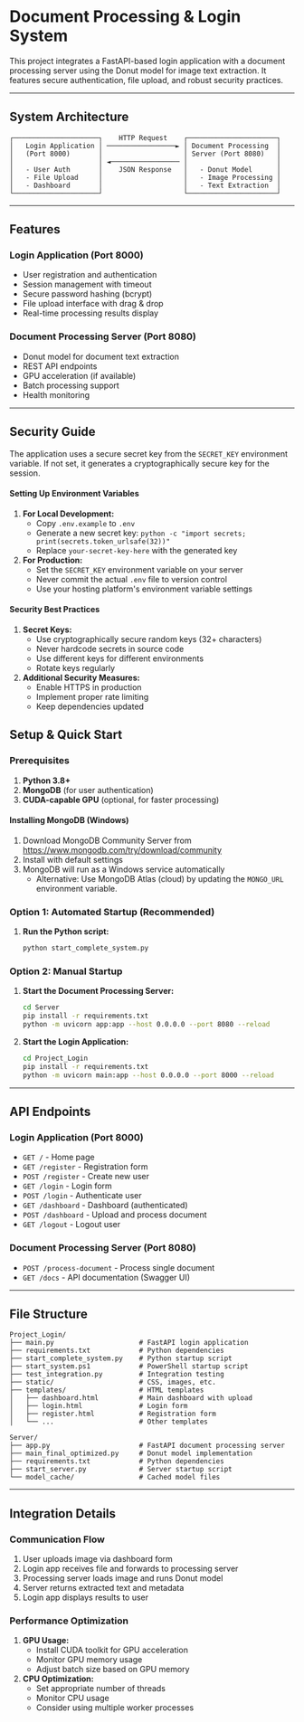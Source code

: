 # Document Processing & Login System

This project integrates a FastAPI-based login application with a document processing server using the Donut model for image text extraction. It features secure authentication, file upload, and robust security practices.

---

## System Architecture

```
┌─────────────────────┐    HTTP Request    ┌──────────────────────┐
│   Login Application │ ─────────────────► │ Document Processing  │
│   (Port 8000)       │                    │ Server (Port 8080)   │
│                     │ ◄───────────────── │                      │
│   - User Auth       │    JSON Response   │   - Donut Model      │
│   - File Upload     │                    │   - Image Processing │
│   - Dashboard       │                    │   - Text Extraction  │
└─────────────────────┘                    └──────────────────────┘
```

---

## Features

### Login Application (Port 8000)

- User registration and authentication
- Session management with timeout
- Secure password hashing (bcrypt)
- File upload interface with drag & drop
- Real-time processing results display

### Document Processing Server (Port 8080)

- Donut model for document text extraction
- REST API endpoints
- GPU acceleration (if available)
- Batch processing support
- Health monitoring

---

## Security Guide

The application uses a secure secret key from the `SECRET_KEY` environment variable. If not set, it generates a cryptographically secure key for the session.

#### Setting Up Environment Variables

1. **For Local Development:**
   - Copy `.env.example` to `.env`
   - Generate a new secret key: `python -c "import secrets; print(secrets.token_urlsafe(32))"`
   - Replace `your-secret-key-here` with the generated key
2. **For Production:**
   - Set the `SECRET_KEY` environment variable on your server
   - Never commit the actual `.env` file to version control
   - Use your hosting platform's environment variable settings

#### Security Best Practices

1. **Secret Keys:**
   - Use cryptographically secure random keys (32+ characters)
   - Never hardcode secrets in source code
   - Use different keys for different environments
   - Rotate keys regularly
2. **Additional Security Measures:**
   - Enable HTTPS in production
   - Implement proper rate limiting
   - Keep dependencies updated

## Setup & Quick Start

### Prerequisites

1. **Python 3.8+**
2. **MongoDB** (for user authentication)
3. **CUDA-capable GPU** (optional, for faster processing)

#### Installing MongoDB (Windows)

1. Download MongoDB Community Server from https://www.mongodb.com/try/download/community
2. Install with default settings
3. MongoDB will run as a Windows service automatically
   - Alternative: Use MongoDB Atlas (cloud) by updating the `MONGO_URL` environment variable.

### Option 1: Automated Startup (Recommended)

1. **Run the Python script:**
   ```bash
   python start_complete_system.py
   ```

### Option 2: Manual Startup

1. **Start the Document Processing Server:**
   ```bash
   cd Server
   pip install -r requirements.txt
   python -m uvicorn app:app --host 0.0.0.0 --port 8080 --reload
   ```
2. **Start the Login Application:**
   ```bash
   cd Project_Login
   pip install -r requirements.txt
   python -m uvicorn main:app --host 0.0.0.0 --port 8000 --reload
   ```

---

## API Endpoints

### Login Application (Port 8000)

- `GET /` - Home page
- `GET /register` - Registration form
- `POST /register` - Create new user
- `GET /login` - Login form
- `POST /login` - Authenticate user
- `GET /dashboard` - Dashboard (authenticated)
- `POST /dashboard` - Upload and process document
- `GET /logout` - Logout user

### Document Processing Server (Port 8080)

- `POST /process-document` - Process single document
- `GET /docs` - API documentation (Swagger UI)

---

## File Structure

```
Project_Login/
├── main.py                     # FastAPI login application
├── requirements.txt            # Python dependencies
├── start_complete_system.py    # Python startup script
├── start_system.ps1            # PowerShell startup script
├── test_integration.py         # Integration testing
├── static/                     # CSS, images, etc.
├── templates/                  # HTML templates
│   ├── dashboard.html          # Main dashboard with upload
│   ├── login.html              # Login form
│   ├── register.html           # Registration form
│   └── ...                     # Other templates

Server/
├── app.py                      # FastAPI document processing server
├── main_final_optimized.py     # Donut model implementation
├── requirements.txt            # Python dependencies
├── start_server.py             # Server startup script
└── model_cache/                # Cached model files
```

---

## Integration Details

### Communication Flow

1. User uploads image via dashboard form
2. Login app receives file and forwards to processing server
3. Processing server loads image and runs Donut model
4. Server returns extracted text and metadata
5. Login app displays results to user

### Performance Optimization

1. **GPU Usage:**
   - Install CUDA toolkit for GPU acceleration
   - Monitor GPU memory usage
   - Adjust batch size based on GPU memory
2. **CPU Optimization:**
   - Set appropriate number of threads
   - Monitor CPU usage
   - Consider using multiple worker processes
